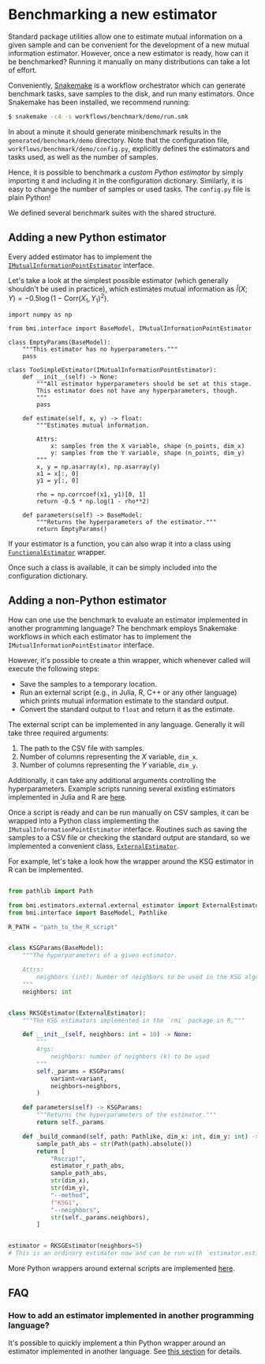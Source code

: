 # Benchmarking a new estimator

Standard package utilities allow one to estimate mutual information on a given sample and can be convenient for the development of a new mutual information estimator.
However, once a new estimator is ready, how can it be benchmarked? Running it manually on many distributions can take a lot of effort.

Conveniently, [Snakemake](https://snakemake.readthedocs.io/en/stable/) is a workflow orchestrator which can generate benchmark tasks, save samples to the disk, and run many estimators.
Once Snakemake has been installed, we recommend running:

```bash
$ snakemake -c4 -s workflows/benchmark/demo/run.smk
```

In about a minute it should generate minibenchmark results in the `generated/benchmark/demo` directory. Note that the configuration file, `workflows/benchmark/demo/config.py`, explicitly defines the estimators and tasks used, as well as the number of samples.

Hence, it is possible to benchmark a *custom Python estimator* by simply importing it and including it in the configuration dictionary. Similarly, it is easy to change the number of samples or used tasks.
The `config.py` file is plain Python!

We defined several benchmark suites with the shared structure.

## Adding a new Python estimator

Every added estimator has to implement the [`IMutualInformationPointEstimator`](https://github.com/cbg-ethz/bmi/blob/main/src/bmi/interface.py) interface.

Let's take a look at the simplest possible estimator (which generally shouldn't be used in practice), which estimates mutual information as $\hat I(X; Y) = -0.5 \log\left( 1-\mathrm{Corr}(X_1, Y_1)^2 \right)$.

```{python}
import numpy as np

from bmi.interface import BaseModel, IMutualInformationPointEstimator

class EmptyParams(BaseModel):
    """This estimator has no hyperparameters."""
    pass

class TooSimpleEstimator(IMutualInformationPointEstimator):
    def __init__(self) -> None:
        """All estimator hyperparameters should be set at this stage.
        This estimator does not have any hyperparameters, though.
        """
        pass

    def estimate(self, x, y) -> float:
        """Estimates mutual information.

        Attrs:
            x: samples from the X variable, shape (n_points, dim_x)
            y: samples from the Y variable, shape (n_points, dim_y)
        """
        x, y = np.asarray(x), np.asarray(y)
        x1 = x[:, 0]
        y1 = y[:, 0]

        rho = np.corrcoef(x1, y1)[0, 1]
        return -0.5 * np.log(1 - rho**2)

    def parameters(self) -> BaseModel:
        """Returns the hyperparameters of the estimator."""
        return EmptyParams()
```

If your estimator is a function, you can also wrap it into a class using [`FunctionalEstimator`](https://github.com/cbg-ethz/bmi/blob/main/src/bmi/estimators/function_wrapper.py) wrapper.

Once such a class is available, it can be simply included into the configuration dictionary.

## Adding a non-Python estimator

How can one use the benchmark to evaluate an estimator implemented in another programming language?
The benchmark employs Snakemake workflows in which each estimator has to implement the `IMutualInformationPointEstimator` interface.

However, it's possible to create a thin wrapper, which whenever called will execute the following steps:

- Save the samples to a temporary location.
- Run an external script (e.g., in Julia, R, C++ or any other language) which prints mutual information estimate to the standard output.
- Convert the standard output to `float` and return it as the estimate.

The external script can be implemented in any language. Generally it will take three required arguments:

1. The path to the CSV file with samples.
2. Number of columns representing the $X$ variable, `dim_x`.
3. Number of columns representing the $Y$ variable, `dim_y`.

Additionally, it can take any additional arguments controlling the hyperparameters.
Example scripts running several existing estimators implemented in Julia and R are [here](https://github.com/cbg-ethz/bmi/tree/main/external).

Once a script is ready and can be run manually on CSV samples, it can be wrapped into a Python class implementing the `IMutualInformationPointEstimator` interface.
Routines such as saving the samples to a CSV file or checking the standard output are standard, so we implemented a convenient class, [`ExternalEstimator`](https://github.com/cbg-ethz/bmi/blob/main/src/bmi/estimators/external/external_estimator.py).

For example, let's take a look how the wrapper around the KSG estimator in R can be implemented.

```python

from pathlib import Path

from bmi.estimators.external.external_estimator import ExternalEstimator
from bmi.interface import BaseModel, Pathlike

R_PATH = "path_to_the_R_script"


class KSGParams(BaseModel):
    """The hyperparameters of a given estimator.

    Attrs:
        neighbors (int): Number of neighbors to be used in the KSG algorithm
    """
    neighbors: int


class RKSGEstimator(ExternalEstimator):
    """The KSG estimators implemented in the `rmi` package in R."""

    def __init__(self, neighbors: int = 10) -> None:
        """
        Args:
            neighbors: number of neighbors (k) to be used
        """
        self._params = KSGParams(
            variant=variant,
            neighbors=neighbors,
        )

    def parameters(self) -> KSGParams:
        """Returns the hyperparameters of the estimator."""
        return self._params

    def _build_command(self, path: Pathlike, dim_x: int, dim_y: int) -> list[str]:
        sample_path_abs = str(Path(path).absolute())
        return [
            "Rscript",
            estimator_r_path_abs,
            sample_path_abs,
            str(dim_x),
            str(dim_y),
            "--method",
            f"KSG1",
            "--neighbors",
            str(self._params.neighbors),
        ]


estimator = RKSGEstimator(neighbors=5)
# This is an ordinary estimator now and can be run with `estimator.estimate(X, Y)`
```

More Python wrappers around external scripts are implemented [here](https://github.com/cbg-ethz/bmi/tree/main/src/bmi/estimators/external).

## FAQ

### How to add an estimator implemented in another programming language?

It's possible to quickly implement a thin Python wrapper around an estimator implemented in another language.
See [this section](#adding-a-non-python-estimator) for details.

